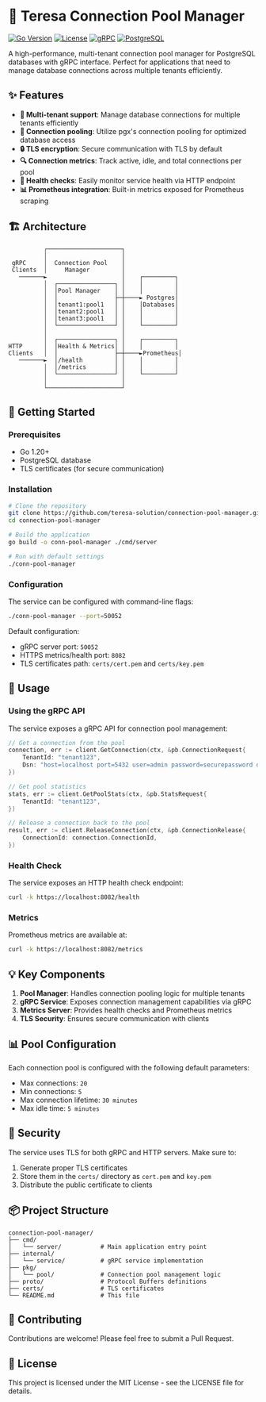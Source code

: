 # 🌊 Teresa Connection Pool Manager

[![Go Version](https://img.shields.io/badge/Go-1.20+-00ADD8?style=for-the-badge&logo=go)](https://golang.org/doc/go1.20)
[![License](https://img.shields.io/badge/License-MIT-blue.svg?style=for-the-badge)](LICENSE)
[![gRPC](https://img.shields.io/badge/gRPC-supported-brightgreen?style=for-the-badge&logo=google)](https://grpc.io/)
[![PostgreSQL](https://img.shields.io/badge/PostgreSQL-supported-blue?style=for-the-badge&logo=postgresql&logoColor=white)](https://www.postgresql.org/)

A high-performance, multi-tenant connection pool manager for PostgreSQL databases with gRPC interface. Perfect for applications that need to manage database connections across multiple tenants efficiently.

## ✨ Features

- **🏢 Multi-tenant support**: Manage database connections for multiple tenants efficiently
- **🔄 Connection pooling**: Utilize pgx's connection pooling for optimized database access
- **🔒 TLS encryption**: Secure communication with TLS by default
- **🔍 Connection metrics**: Track active, idle, and total connections per pool
- **🏥 Health checks**: Easily monitor service health via HTTP endpoint
- **📊 Prometheus integration**: Built-in metrics exposed for Prometheus scraping

## 🏗️ Architecture

```
          ┌─────────────────────┐
          │                     │
 gRPC     │  Connection Pool    │
 Clients  │     Manager         │
   ───────►                     │    ┌─────────┐
          │  ┌────────────────┐ │    │         │
          │  │Pool Manager    │ │    │         │
          │  │                ├─┼────► Postgres│
          │  │tenant1:pool1   │ │    │Databases│
          │  │tenant2:pool1   │ │    │         │
          │  │tenant3:pool1   │ │    │         │
          │  └────────────────┘ │    └─────────┘
          │                     │
          │  ┌────────────────┐ │    ┌─────────┐
HTTP      │  │Health & Metrics│ │    │         │
Clients   │  │                ├─┼────►Prometheus│
   ───────►  │/health         │ │    │         │
          │  │/metrics        │ │    │         │
          │  └────────────────┘ │    └─────────┘
          │                     │
          └─────────────────────┘
```

## 🚀 Getting Started

### Prerequisites

- Go 1.20+
- PostgreSQL database
- TLS certificates (for secure communication)

### Installation

```bash
# Clone the repository
git clone https://github.com/teresa-solution/connection-pool-manager.git
cd connection-pool-manager

# Build the application
go build -o conn-pool-manager ./cmd/server

# Run with default settings
./conn-pool-manager
```

### Configuration

The service can be configured with command-line flags:

```bash
./conn-pool-manager --port=50052
```

Default configuration:
- gRPC server port: `50052`
- HTTPS metrics/health port: `8082`
- TLS certificates path: `certs/cert.pem` and `certs/key.pem`

## 🔧 Usage

### Using the gRPC API

The service exposes a gRPC API for connection pool management:

```go
// Get a connection from the pool
connection, err := client.GetConnection(ctx, &pb.ConnectionRequest{
    TenantId: "tenant123",
    Dsn: "host=localhost port=5432 user=admin password=securepassword dbname=tenant_registry",
})

// Get pool statistics
stats, err := client.GetPoolStats(ctx, &pb.StatsRequest{
    TenantId: "tenant123",
})

// Release a connection back to the pool
result, err := client.ReleaseConnection(ctx, &pb.ConnectionRelease{
    ConnectionId: connection.ConnectionId,
})
```

### Health Check

The service exposes an HTTP health check endpoint:

```bash
curl -k https://localhost:8082/health
```

### Metrics

Prometheus metrics are available at:

```bash
curl -k https://localhost:8082/metrics
```

## 💡 Key Components

1. **Pool Manager**: Handles connection pooling logic for multiple tenants
2. **gRPC Service**: Exposes connection management capabilities via gRPC
3. **Metrics Server**: Provides health checks and Prometheus metrics
4. **TLS Security**: Ensures secure communication with clients

## 📊 Pool Configuration

Each connection pool is configured with the following default parameters:

- Max connections: `20`
- Min connections: `5`
- Max connection lifetime: `30 minutes`
- Max idle time: `5 minutes`

## 🔐 Security

The service uses TLS for both gRPC and HTTP servers. Make sure to:

1. Generate proper TLS certificates
2. Store them in the `certs/` directory as `cert.pem` and `key.pem`
3. Distribute the public certificate to clients

## 📦 Project Structure

```
connection-pool-manager/
├── cmd/
│   └── server/           # Main application entry point
├── internal/
│   └── service/          # gRPC service implementation
├── pkg/
│   └── pool/             # Connection pool management logic
├── proto/                # Protocol Buffers definitions
├── certs/                # TLS certificates
└── README.md             # This file
```

## 🤝 Contributing

Contributions are welcome! Please feel free to submit a Pull Request.

## 📄 License

This project is licensed under the MIT License - see the LICENSE file for details.
